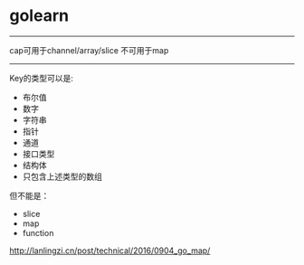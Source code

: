# golearn
***
cap可用于channel/array/slice 不可用于map


***
Key的类型可以是:
- 布尔值
- 数字
- 字符串
- 指针
- 通道
- 接口类型
- 结构体
- 只包含上述类型的数组

但不能是：
- slice
- map
- function

http://lanlingzi.cn/post/technical/2016/0904_go_map/


